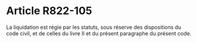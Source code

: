 # Article R822-105

La liquidation est régie par les statuts, sous réserve des dispositions du code civil, et de celles du livre II et du présent paragraphe du présent code.
